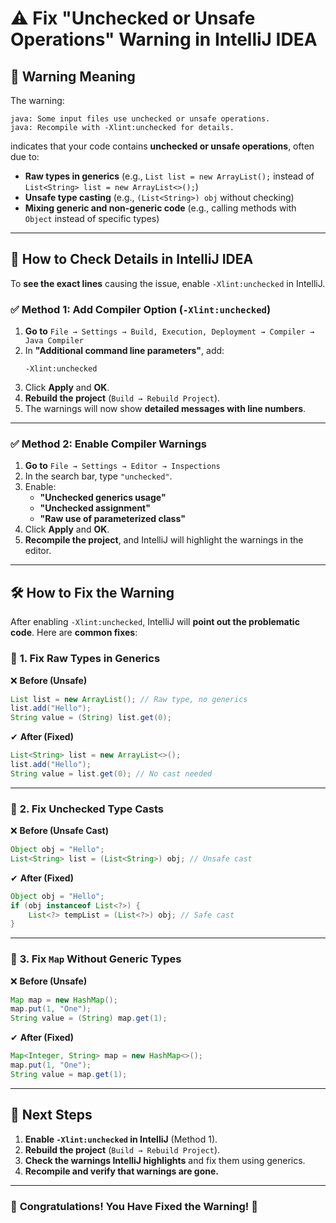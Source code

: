 # ⚠️ Fix "Unchecked or Unsafe Operations" Warning in IntelliJ IDEA

## 🚨 Warning Meaning

The warning:

```
java: Some input files use unchecked or unsafe operations.
java: Recompile with -Xlint:unchecked for details.
```

indicates that your code contains **unchecked or unsafe operations**, often due to:

- **Raw types in generics** (e.g., `List list = new ArrayList();` instead of `List<String> list = new ArrayList<>();`)
- **Unsafe type casting** (e.g., `(List<String>) obj` without checking)
- **Mixing generic and non-generic code** (e.g., calling methods with `Object` instead of specific types)

---

## 🔎 How to Check Details in IntelliJ IDEA

To **see the exact lines** causing the issue, enable `-Xlint:unchecked` in IntelliJ.

### ✅ Method 1: Add Compiler Option (`-Xlint:unchecked`)
1. **Go to** `File → Settings → Build, Execution, Deployment → Compiler → Java Compiler`
2. In **"Additional command line parameters"**, add:
   ```
   -Xlint:unchecked
   ```
3. Click **Apply** and **OK**.
4. **Rebuild the project** (`Build → Rebuild Project`).
5. The warnings will now show **detailed messages with line numbers**.

---

### ✅ Method 2: Enable Compiler Warnings
1. **Go to** `File → Settings → Editor → Inspections`
2. In the search bar, type `"unchecked"`.
3. Enable:
   - **"Unchecked generics usage"**
   - **"Unchecked assignment"**
   - **"Raw use of parameterized class"**
4. Click **Apply** and **OK**.
5. **Recompile the project**, and IntelliJ will highlight the warnings in the editor.

---

## 🛠️ How to Fix the Warning

After enabling `-Xlint:unchecked`, IntelliJ will **point out the problematic code**. Here are **common fixes**:

### 🔹 **1. Fix Raw Types in Generics**
❌ **Before (Unsafe)**
```java
List list = new ArrayList(); // Raw type, no generics
list.add("Hello");
String value = (String) list.get(0);
```
✔ **After (Fixed)**
```java
List<String> list = new ArrayList<>();
list.add("Hello");
String value = list.get(0); // No cast needed
```

---

### 🔹 **2. Fix Unchecked Type Casts**
❌ **Before (Unsafe Cast)**
```java
Object obj = "Hello";
List<String> list = (List<String>) obj; // Unsafe cast
```
✔ **After (Fixed)**
```java
Object obj = "Hello";
if (obj instanceof List<?>) {
    List<?> tempList = (List<?>) obj; // Safe cast
}
```

---

### 🔹 **3. Fix `Map` Without Generic Types**
❌ **Before (Unsafe)**
```java
Map map = new HashMap();
map.put(1, "One");
String value = (String) map.get(1);
```
✔ **After (Fixed)**
```java
Map<Integer, String> map = new HashMap<>();
map.put(1, "One");
String value = map.get(1);
```

---

## 📌 Next Steps
1. **Enable `-Xlint:unchecked` in IntelliJ** (Method 1).
2. **Rebuild the project** (`Build → Rebuild Project`).
3. **Check the warnings IntelliJ highlights** and fix them using generics.
4. **Recompile and verify that warnings are gone.**

---

### 🎉 **Congratulations! You Have Fixed the Warning! 🚀**
